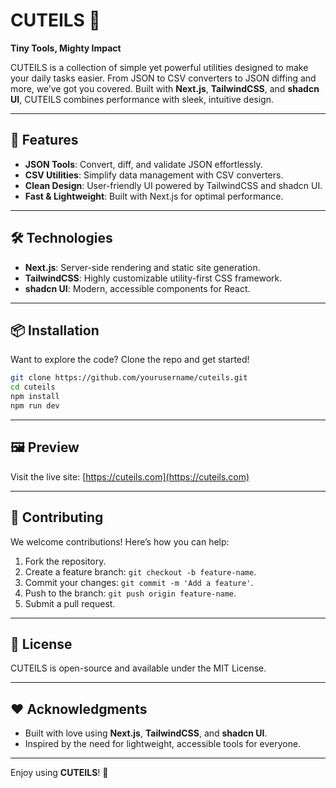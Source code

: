 # CUTEILS 🌟
**Tiny Tools, Mighty Impact**

CUTEILS is a collection of simple yet powerful utilities designed to make your daily tasks easier. From JSON to CSV converters to JSON diffing and more, we’ve got you covered. Built with **Next.js**, **TailwindCSS**, and **shadcn UI**, CUTEILS combines performance with sleek, intuitive design.

---

## 🚀 Features
- **JSON Tools**: Convert, diff, and validate JSON effortlessly.
- **CSV Utilities**: Simplify data management with CSV converters.
- **Clean Design**: User-friendly UI powered by TailwindCSS and shadcn UI.
- **Fast & Lightweight**: Built with Next.js for optimal performance.

---

## 🛠️ Technologies
- **Next.js**: Server-side rendering and static site generation.
- **TailwindCSS**: Highly customizable utility-first CSS framework.
- **shadcn UI**: Modern, accessible components for React.

---

## 📦 Installation
Want to explore the code? Clone the repo and get started!

```bash
git clone https://github.com/yourusername/cuteils.git
cd cuteils
npm install
npm run dev
```

---

## 🖼️ Preview
Visit the live site: [https://cuteils.com](https://cuteils.com)

---

## 🤝 Contributing
We welcome contributions! Here’s how you can help:
1. Fork the repository.
2. Create a feature branch: `git checkout -b feature-name`.
3. Commit your changes: `git commit -m 'Add a feature'`.
4. Push to the branch: `git push origin feature-name`.
5. Submit a pull request.

---

## 📄 License
CUTEILS is open-source and available under the MIT License.

---

## ❤️ Acknowledgments
- Built with love using **Next.js**, **TailwindCSS**, and **shadcn UI**.
- Inspired by the need for lightweight, accessible tools for everyone.

---

Enjoy using **CUTEILS**! 🌈  
